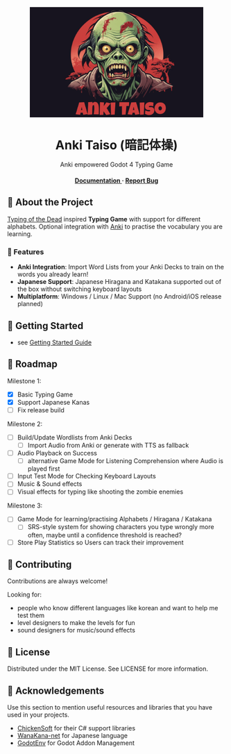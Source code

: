<div align='center'>

<img src=https://github.com/arturh85/AnkiTaiso/blob/main/docs/AnkiTaiso-splash.png alt="logo" width=400 height= />

<h1>Anki Taiso (暗記体操)</h1>
<p>Anki empowered Godot 4 Typing Game</p>

<h4> <a href="https://arturh85.github.io/AnkiTaiso/docs/"> Documentation </a> <span> · </span> <a href="https://github.com/arturh85/AnkiTaiso/issues"> Report Bug </a> </h4>

</div>

## :star2: About the Project

[Typing of the Dead](https://en.wikipedia.org/wiki/The_Typing_of_the_Dead) inspired **Typing Game** with support for different alphabets.
Optional integration with [Anki](https://apps.ankiweb.net/) to practise the vocabulary you are learning.

### :dart: Features

- **Anki Integration**: Import Word Lists from your Anki Decks to train on the words you already learn!
- **Japanese Support**: Japanese Hiragana and Katakana supported out of the box without switching keyboard layouts
- **Multiplatform**: Windows / Linux / Mac Support (no Android/iOS release planned)

## :toolbox: Getting Started

- see [Getting Started Guide](https://arturh85.github.io/AnkiTaiso/docs/tutorial/getting-started/)

## :compass: Roadmap

Milestone 1:

- [x] Basic Typing Game
- [x] Support Japanese Kanas
- [ ] Fix release build 

Milestone 2:
- [ ] Build/Update Wordlists from Anki Decks
  - [ ] Import Audio from Anki or generate with TTS as fallback
- [ ] Audio Playback on Success
  - [ ] alternative Game Mode for Listening Comprehension where Audio is played first 
- [ ] Input Test Mode for Checking Keyboard Layouts
- [ ] Music & Sound effects
- [ ] Visual effects for typing like shooting the zombie enemies

Milestone 3:
- [ ] Game Mode for learning/practising Alphabets / Hiragana / Katakana  
  - [ ] SRS-style system for showing characters you type wrongly more often, maybe until a confidence threshold is reached? 
- [ ] Store Play Statistics so Users can track their improvement

## :wave: Contributing

Contributions are always welcome! 

Looking for:

- people who know different languages like korean and want to help me test them
- level designers to make the levels for fun
- sound designers for music/sound effects

## :page_with_curl: License

Distributed under the MIT License. See LICENSE for more information.

## :gem: Acknowledgements

Use this section to mention useful resources and libraries that you have used in your projects.

- [ChickenSoft](https://chickensoft.games/) for their C# support libraries
- [WanaKana-net](https://github.com/MartinZikmund/WanaKana-net) for Japanese language
- [GodotEnv](https://github.com/chickensoft-games/GodotEnv) for Godot Addon Management
